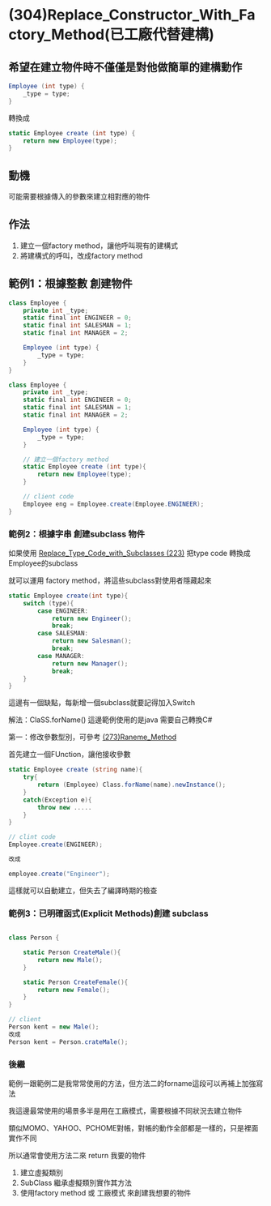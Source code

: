 # (304)Replace_Constructor_With_Factory_Method(已工廠代替建構)

## 希望在建立物件時不僅僅是對他做簡單的建構動作

``` cs
Employee (int type) {
    _type = type;
}
```

轉換成

``` cs
static Employee create (int type) {
    return new Employee(type);
}
```

## 動機

可能需要根據傳入的參數來建立相對應的物件

## 作法

1. 建立一個factory method，讓他呼叫現有的建構式
2. 將建構式的呼叫，改成factory method

## 範例1：根據整數 創建物件

```cs
class Employee {
    private int _type;
    static final int ENGINEER = 0;
    static final int SALESMAN = 1;
    static final int MANAGER = 2;

    Employee (int type) {
        _type = type;
    }
}

```

```cs
class Employee {
    private int _type;
    static final int ENGINEER = 0;
    static final int SALESMAN = 1;
    static final int MANAGER = 2;

    Employee (int type) {
        _type = type;
    }

    // 建立一個factory method
    static Employee create (int type){
        return new Employee(type);
    }

    // client code
    Employee eng = Employee.create(Employee.ENGINEER);
}

```

### 範例2：根據字串 創建subclass 物件

如果使用 [Replace_Type_Code_with_Subclasses (223)]((223)Replace_Type_Code_with_Subclasses.md) 把type code 轉換成 Employee的subclass

就可以運用 factory method，將這些subclass對使用者隱藏起來

```cs
static Employee create(int type){
    switch (type){
        case ENGINEER:
            return new Engineer();
            break;
        case SALESMAN:
            return new Salesman();
            break;
        case MANAGER:
            return new Manager();
            break;
    }
}

```

這邊有一個缺點，每新增一個subclass就要記得加入Switch

解法：ClaSS.forName() 這邊範例使用的是java 需要自己轉換C#

第一：修改參數型別，可參考 [(273)Raneme_Method]((273)Raneme_Method.md)

首先建立一個FUnction，讓他接收參數

```cs
static Employee create (string name){
    try{
        return (Employee) Class.forName(name).newInstance();
    }
    catch(Exception e){
        throw new .....
    }
}

// clint code
Employee.create(ENGINEER);

改成

employee.create("Engineer");

```

這樣就可以自動建立，但失去了編譯時期的檢查

### 範例3：已明確函式(Explicit Methods)創建 subclass

``` cs

class Person {

    static Person CreateMale(){
        return new Male();
    }

    static Person CreateFemale(){
        return new Female();
    }
}

// client
Person kent = new Male();
改成
Person kent = Person.crateMale();

```

### 後繼

範例一跟範例二是我常常使用的方法，但方法二的forname這段可以再補上加強寫法

我這邊最常使用的場景多半是用在工廠模式，需要根據不同狀況去建立物件

類似MOMO、YAHOO、PCHOME對帳，對帳的動作全部都是一樣的，只是裡面實作不同

所以通常會使用方法二來 return 我要的物件

1. 建立虛擬類別
2. SubClass 繼承虛擬類別實作其方法
3. 使用factory method 或 工廠模式 來創建我想要的物件
